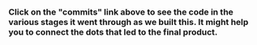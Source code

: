 ### Click on the "commits" link above to see the code in the various stages it went through as we built this. It might help you to connect the dots that led to the final product.
